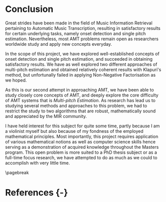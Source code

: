 # Conclusion

Great strides have been made in the field of Music Information
Retrieval pertaining to Automatic Music Transcription,
resulting in satisfactory results for certain underlying
tasks, namely onset detection and single pitch estimation.
Nevertheless, most AMT problems remain open as researchers
worldwide study and apply new concepts everyday.

In the scope of this project, we have explored well-established concepts
of onset detection and single pitch estimation, and succeeded in obtaining
satisfactory results.
We have as well explored two different approaches of multi-pitch estimation
and obtained relatively coherent results with Klapuri's method,
but unfortunally failed in applying Non-Negative Factorisation
as we hoped. 

As this is our second attempt in approaching AMT,
we have been able to study closely core concepts of AMT,
and deeply explore the core difficulty of AMT systems
that is *Multi-pitch Estimation*.
As research has lead us to studying several methods and approaches
to this problem, we had to restrict the study to two algorithms
that are robust, mathematically sound and appreciated by the MIR community.

I have held interest for this subject for quite some time,
partly because I am a violinist myself but also because
of my fondness of the employed mathematical principles.
Most importantly, this project requires application of various
mathematical notions as well as computer science skills
hence serving as a demonstration of acquired knowledge
throughout the Masters program.
This open problem is more suited to a PhD thesis subject or
as a full-time focus research, we have attempted to do as much
as we could to accomplish with very little time.


\pagebreak

# References {-}